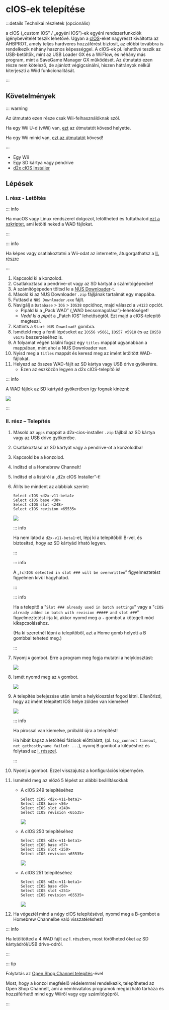 # cIOS-ek telepítése

:::details Technikai részletek (opcionális)

a cIOS („custom IOS” / „egyéni IOS”)-ek egyéni rendszerfunkciók igénybevételét teszik lehetővé. Ugyan a [cIOS](https://wiibrew.org/wiki/Custom_IOS)-eket nagyrészt kiváltotta az AHBPROT, amely teljes hardveres hozzáférést biztosít, az előbbi továbbra is rendelkezik néhány hasznos képességgel. A cIOS-ek pl. lehetővé teszik az USB-betöltők, mint az USB Loader GX és a WiiFlow, és néhány más program, mint a SaveGame Manager GX működését. Az útmutató ezen része nem kötelező, de ajánlott végigcsinálni, hiszen hátrányok nélkül kiterjeszti a Wiid funkcionalitását.

:::

## Követelmények

::: warning

Az útmutató ezen része csak Wii-felhasználóknak szól.

Ha egy Wii U-d (vWii) van, [ezt](cios-vwii) az útmutatót kövesd helyette.

Ha egy Wii minid van, [ezt az útmutatót](cios-mini) kövesd!

:::

- Egy Wii
- Egy SD kártya vagy pendrive
- [d2x cIOS Installer](/assets/files/d2x-cios-installer.zip)

## Lépések

### I. rész - Letöltés

::: info

Ha macOS vagy Linux rendszerel dolgozol, letöltheted és futtathatod [ezt a szkriptet](/assets/files/d2x_offline_ios.zip), ami letölti neked a WAD fájlokat.

:::

::: info

Ha képes vagy csatlakoztatni a Wii-odat az internetre, átugorgathatsz a [II. részre](cios#section-ii---installing)

:::

1. Kapcsold ki a konzolod.
2. Csatlakoztasd a pendrive-ot vagy az SD kártyát a számítógépedbe!
3. A számítógépeden töltsd le a [NUS Downloader](https://github.com/WiiDatabase/nusdownloader/releases/latest/download/NUSD-Mod-NUS-Fix.zip)-t.
4. Másold ki az NUS Downloader `.zip` fájljának tartalmát egy mappába.
5. Futtasd a `NUS Downloader.exe` fájlt.
6. Navigálj a `Database` > `IOS` > `IOS38` opcióhoz, majd válaszd a `v4123` opciót.
   - Pipáld ki a „Pack WAD” („WAD becsomagolása”)-lehetőséget!
   - _Vedd ki a pipát_ a „Patch IOS” lehetőségtől. Ezt majd a cIOS-telepítő megteszi.
7. Kattints a `Start NUS Download!` gombra.
8. Ismételd meg a fenti lépéseket az `IOS56 v5661`, `IOS57 v5918` és az `IOS58 v6175` beszerzéséhez is.
9. A folyamat végén találni fogsz egy `titles` mappát ugyanabban a mappában, mint ahol a NUS Downloader van.
10. Nyisd meg a `titles` mappát és keresd meg az imént letöltött WAD-fájlokat.
11. Helyezd az összes WAD-fájlt az SD kártya vagy USB drive gyökerére.
    - Ezen az eszközön legyen a d2x cIOS-telepítő is!

::: info

A WAD fájlok az SD kártyád gyökerében így fognak kinézni:

![](/images/cios/d2x_offline_ios.png)

:::

### II. rész – Telepítés

1. Másold az `apps` mappát a d2x-cios-installer `.zip` fájlból az SD kártya vagy az USB drive gyökerébe.

2. Csatlakoztasd az SD kártyát vagy a pendrive-ot a konzolodba!

3. Kapcsold be a konzolod.

4. Indítsd el a Homebrew Channelt!

5. Indítsd el a listáról a „d2x cIOS Installer”-t!

6. Állíts be mindent az alábbiak szerint:

   ```
   Select cIOS <d2x-v11-beta1>
   Select cIOS base <38>
   Select cIOS slot <248>
   Select cIOS revision <65535>
   ```

   ![](/images/cios/d2x_v11_248.png)

   ::: info

   Ha nem látod a `d2x-v11-beta1`-et, lépj ki a telepítőből B-vel, és biztosítsd, hogy az SD kártyád írható legyen.

   :::

   ::: info

   A „`(c)IOS detected in slot ### will be overwritten`” figyelmeztetést figyelmen kívül hagyhatod.

   :::

   ::: info

   Ha a telepítő a "`Slot ### already used in batch settings`" vagy a "`cIOS already added in batch with revision ##### and slot ###`" figyelmeztetést írja ki, akkor nyomd meg a `-` gombot a kötegelt mód kikapcsolásához.

   (Ha ki szeretnél lépni a telepítőből, azt a Home gomb helyett a B gombbal teheted meg.)

   :::

7. Nyomj `A` gombot. Erre a program meg fogja mutatni a helykiosztást:

   ![](/images/cios/d2x_summary.png)

8. Ismét nyomd meg az `A` gombot.

   ![](/images/cios/d2x_installation.png)

9. A telepítés befejezése után ismét a helykiosztást fogod látni. Ellenőrizd, hogy az imént telepített IOS helye zölden van kiemelve!

   ![](/images/cios/d2x_log.png)

   ::: info

   Ha pirossal van kiemelve, próbáld újra a telepítést!

   Ha hibát kapsz a letöltési fázisok előtt/alatt, (pl. `tcp_connect timeout`, `net_gethostbyname failed: ...`), nyomj B gombot a kilépéshez és folytasd az [I. résszel](#section-i---downloading).

   :::

10. Nyomj `A` gombot. Ezzel visszajutsz a konfigurációs képernyőre.

11. Ismételd meg az előző 5 lépést az alábbi beállításokkal:

    - A cIOS 249 telepítéséhez

      ```
      Select cIOS <d2x-v11-beta1>
      Select cIOS base <56>
      Select cIOS slot <249>
      Select cIOS revision <65535>
      ```

      ![](/images/cios/d2x_v11_249.png)

    - A cIOS 250 telepítéséhez

      ```
      Select cIOS <d2x-v11-beta1>
      Select cIOS base <57>
      Select cIOS slot <250>
      Select cIOS revision <65535>
      ```

      ![](/images/cios/d2x_v11_250.png)

    - A cIOS 251 telepítéséhez

      ```
      Select cIOS <d2x-v11-beta1>
      Select cIOS base <58>
      Select cIOS slot <251>
      Select cIOS revision <65535>
      ```

      ![](/images/cios/d2x_v11_251.png)

12. Ha végeztél mind a négy cIOS telepítésével, nyomd meg a B-gombot a Homebrew Channelbe való visszatéréshez!

::: info

Ha letöltötted a 4 WAD fájlt az I. részben, most törölheted őket az SD kártyádról/USB drive-odról.

:::

::: tip

Folytatás az [Open Shop Channel telepítés](osc)-ével

Most, hogy a konzol megfelelő védelemmel rendelkezik, telepítheted az Open Shop Channelt, ami a nemhivatalos programok megbízható tárháza és hozzáférhető mind egy Wiiről vagy egy számítógépről.

:::
